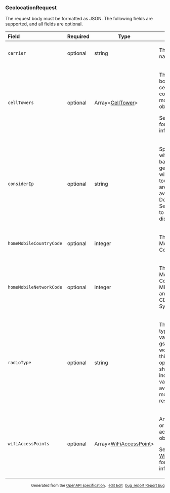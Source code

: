<!--- This is a generated file, do not edit! -->
<!--- [START maps_http_schema_geolocationrequest] -->
<h3 class="schema-object" id="GeolocationRequest">GeolocationRequest</h3>

The request body must be formatted as JSON. The following fields are supported, and all fields are optional.

| Field                   | Required | Type                                                               | Description                                                                                                                                                                                                                          |
| :---------------------- | -------- | ------------------------------------------------------------------ | ------------------------------------------------------------------------------------------------------------------------------------------------------------------------------------------------------------------------------------ |
| `carrier`               | optional | string                                                             | <div class="nonref-property-description"><p>The carrier name.</p></div>                                                                                                                                                              |
| `cellTowers`            | optional | Array&lt;[CellTower](#CellTower "CellTower")&gt;                   | <div class="ref-property-description"><p>The request body's cellTowers array contains zero or more cell tower objects.</p><p>See <a href="#CellTower">CellTower</a> for more information.</div>                                      |
| `considerIp`            | optional | string                                                             | <div class="nonref-property-description"><p>Specifies whether to fall back to IP geolocation if wifi and cell tower signals are not available. Defaults to true. Set considerIp to false to disable fall back.</p></div>             |
| `homeMobileCountryCode` | optional | integer                                                            | <div class="nonref-property-description"><p>The cell tower's Mobile Country Code (MCC).</p></div>                                                                                                                                    |
| `homeMobileNetworkCode` | optional | integer                                                            | <div class="nonref-property-description"><p>The cell tower's Mobile Network Code. This is the MNC for GSM and WCDMA; CDMA uses the System ID (SID).</p></div>                                                                        |
| `radioType`             | optional | string                                                             | <div class="nonref-property-description"><p>The mobile radio type. Supported values are lte, gsm, cdma, and wcdma. While this field is optional, it should be included if a value is available, for more accurate results.</p></div> |
| `wifiAccessPoints`      | optional | Array&lt;[WiFiAccessPoint](#WiFiAccessPoint "WiFiAccessPoint")&gt; | <div class="ref-property-description"><p>An array of two or more WiFi access point objects.</p><p>See <a href="#WiFiAccessPoint">WiFiAccessPoint</a> for more information.</div>                                                     |

<p style="text-align: right; font-size: smaller;">Generated from the <a class="gc-analytics-event" data-category="GMP" data-label="openapi-github" href="https://github.com/googlemaps/openapi-specification" title="Google Maps Platform OpenAPI Specification" class="external">OpenAPI specification</a>.
<a class="gc-analytics-event" data-category="GMP" data-label="openapi-github-maps-http-schema-geolocationrequest" data-action="edit" style="margin-left: 5px;" href="https://github.com/googlemaps/openapi-specification/blob/main/specification/schemas/GeolocationRequest.yml" title="Edit on GitHub"><span class="material-icons">edit</span> Edit</a>
<a class="gc-analytics-event" data-category="GMP" data-label="openapi-github-maps-http-schema-geolocationrequest" data-action="bug" style="margin-left: 5px;" href="https://github.com/googlemaps/openapi-specification/issues/new?assignees=&labels=type%3A+bug%2C+triage+me&template=bug_report.md&title=[schemas] Bug - GeolocationRequest" title="File bug for schemas on GitHub"><span class="material-icons">bug_report</span> Report bug</a>
</p>

<!--- [END maps_http_schema_geolocationrequest] -->
